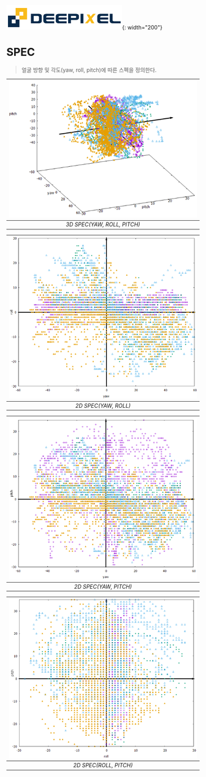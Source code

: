 ![deepixel.xyz](./img/Deepixel_logo.PNG){: width="200"}

# SPEC

> 얼굴 방향 및 각도(yaw, roll, pitch)에 따른 스펙을 정의한다.

| ![aring spec](./img/spec_3d.PNG) |
| :--: |
| *3D SPEC(YAW, ROLL, PITCH)* |

| ![aring spec](./img/spec_2d_x_y.PNG) |
| :--: |
| *2D SPEC(YAW, ROLL)* |

| ![aring spec](./img/spec_2d_x_z.PNG) |
| :--: |
| *2D SPEC(YAW, PITCH)* |

| ![aring spec](./img/spec_2d_y_z.PNG) |
| :--: |
| *2D SPEC(ROLL, PITCH)* |